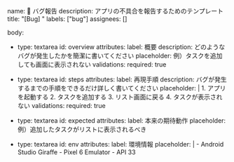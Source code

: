 name: 🐛 バグ報告
description: アプリの不具合を報告するためのテンプレート
title: "[Bug] "
labels: ["bug"]
assignees: []

body:
  - type: textarea
    id: overview
    attributes:
      label: 概要
      description: どのようなバグが発生したかを簡潔に書いてください
      placeholder: 例）タスクを追加しても画面に表示されない
    validations:
      required: true

  - type: textarea
    id: steps
    attributes:
      label: 再現手順
      description: バグが発生するまでの手順をできるだけ詳しく書いてください
      placeholder: |
        1. アプリを起動する
        2. タスクを追加する
        3. リスト画面に戻る
        4. タスクが表示されない
    validations:
      required: true

  - type: textarea
    id: expected
    attributes:
      label: 本来の期待動作
      placeholder: 例）追加したタスクがリストに表示されるべき

  - type: textarea
    id: env
    attributes:
      label: 環境情報
      placeholder: |
        - Android Studio Giraffe
        - Pixel 6 Emulator
        - API 33